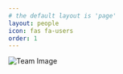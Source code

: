 ```yaml
---
# the default layout is 'page'
layout: people
icon: fas fa-users
order: 1
---
```


<!-- > Add Markdown syntax content to file `_tabs/about.md`{: .filepath } and it will show up on this page.
{: .prompt-tip } -->


<img src="{{ site.url | append: site.baseurl | append: '/assets/img/team.png' }}" class="card-img-top img-fluid" alt="Team Image" />
 
<!-- ```markdown
![AIM-AI team]({{ site.url | append: site.baseurl | append: '/assets/img/team.png' }})
Our team structure
``` -->
